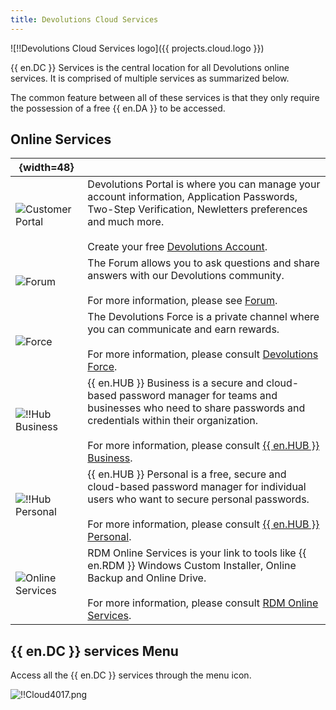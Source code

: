 ```yaml
---
title: Devolutions Cloud Services
---
```


![!!Devolutions Cloud Services logo]({{ projects.cloud.logo }})

{{ en.DC }} Services is the central location for all Devolutions online services. It is comprised of multiple services as summarized below.  

The common feature between all of these services is that they only require the possession of a free {{ en.DA }} to be accessed. 

## Online Services

| {width=48}                                                  |     |
| ----------------------------------------------------------- | --- |
| ![Customer Portal](/img/en/cloud/CustomerPortal-90X90.png)  | Devolutions Portal is where you can manage your account information, Application Passwords, Two-Step Verification, Newletters preferences and much more.<br/><br/>Create your free [Devolutions Account](/cloud/devolutions-account/). |
| ![Forum](/img/en/cloud/Forum-90x90.png)                     | The Forum allows you to ask questions and share answers with our Devolutions community.<br/><br/>For more information, please see [Forum](/cloud/forum/). |
| ![Force](/img/en/cloud/force-90X90.png)                     | The Devolutions Force is a private channel where you can communicate and earn rewards.<br/><br/>For more information, please consult [Devolutions Force](/cloud/devolutions-force/). |
| ![!!Hub Business](/img/en/cloud/hub-business-90X90.png)       | {{ en.HUB }} Business is a secure and cloud-based password manager for teams and businesses who need to share passwords and credentials within their organization.<br/><br/>For more information, please consult [{{ en.HUB }} Business](/cloud/hub-business/). |
| ![!!Hub Personal](/img/en/cloud/hub-personal-90X90.png)       | {{ en.HUB }} Personal is a free, secure and cloud-based password manager for individual users who want to secure personal passwords.<br/><br/>For more information, please consult [{{ en.HUB }} Personal](/cloud/hub-personal/). |
| ![Online Services](/img/en/cloud/online-services-90X90.png) | RDM Online Services is your link to tools like {{ en.RDM }} Windows Custom Installer, Online Backup and Online Drive.<br/><br/>For more information, please consult [RDM Online Services](/cloud/rdm-online-services/). |

## {{ en.DC }} services Menu 

Access all the {{ en.DC }} services through the menu icon.  

![!!Cloud4017.png](/img/en/cloud/Cloud4017.png) 